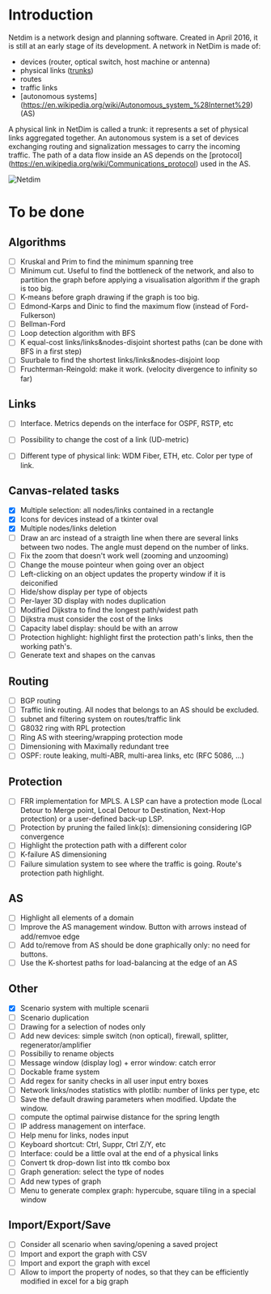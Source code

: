 ﻿# Introduction

Netdim is a network design and planning software. Created in April 2016, it is still at an early stage of its development.
A network in NetDim is made of:
- devices (router, optical switch, host machine or antenna)
- physical links (<a href="https://en.wikipedia.org/wiki/Link_aggregation">trunks</a>)
- routes
- traffic links
- [autonomous systems] (https://en.wikipedia.org/wiki/Autonomous_system_%28Internet%29) (AS)

A physical link in NetDim is called a trunk: 
it represents a set of physical links aggregated together. 
An autonomous system is a set of devices exchanging routing and signalization messages to carry the incoming traffic. 
The path of a data flow inside an AS depends on the [protocol] (https://en.wikipedia.org/wiki/Communications_protocol) used
in the AS.

![Netdim](https://github.com/mintoo/networks/raw/master/Readme_ss/introduction.PNG)

# To be done

## Algorithms
- [ ] Kruskal and Prim to find the minimum spanning tree
- [ ] Minimum cut. Useful to find the bottleneck of the network, and also to partition the graph before applying a visualisation algorithm if the graph is too big. 
- [ ] K-means before graph drawing if the graph is too big.
- [ ] Edmond-Karps and Dinic to find the maximum flow (instead of Ford-Fulkerson)
- [ ] Bellman-Ford
- [ ] Loop detection algorithm with BFS
- [ ] K equal-cost links/links&amp;nodes-disjoint shortest paths (can be done with BFS in a first step)
- [ ] Suurbale to find the shortest links/links&amp;nodes-disjoint loop
- [ ] Fruchterman-Reingold: make it work. (velocity divergence to infinity so far)

## Links
- [ ] Interface. Metrics depends on the interface for OSPF, RSTP, etc
- [ ] Possibility to change the cost of a link (UD-metric)
- [ ] Different type of physical link: WDM Fiber, ETH, etc. Color per type of link.


## Canvas-related tasks
- [x] Multiple selection: all nodes/links contained in a rectangle
- [x] Icons for devices instead of a tkinter oval
- [x] Multiple nodes/links deletion
- [ ] Draw an arc instead of a straigth line when there are several links between two nodes. 
The angle must depend on the number of links.
- [ ] Fix the zoom that doesn't work well (zooming and unzooming)
- [ ] Change the mouse pointeur when going over an object
- [ ] Left-clicking on an object updates the property window if it is deiconified
- [ ] Hide/show display per type of objects
- [ ] Per-layer 3D display with nodes duplication
- [ ] Modified Dijkstra to find the longest path/widest path
- [ ] Dijkstra must consider the cost of the links
- [ ] Capacity label display: should be with an arrow
- [ ] Protection highlight: highlight first the protection path's links, then the working path's.
- [ ] Generate text and shapes on the canvas

## Routing
- [ ] BGP routing
- [ ] Traffic link routing. All nodes that belongs to an AS should be excluded.
- [ ] subnet and filtering system on routes/traffic link
- [ ] G8032 ring with RPL protection
- [ ] Ring AS with steering/wrapping protection mode
- [ ] Dimensioning with Maximally redundant tree
- [ ] OSPF: route leaking, multi-ABR, multi-area links, etc (RFC 5086, ...)

## Protection
- [ ] FRR implementation for MPLS. A LSP can have a protection mode (Local Detour to Merge point, Local Detour to Destination, Next-Hop protection) or a user-defined back-up LSP.
- [ ] Protection by pruning the failed link(s): dimensioning considering IGP convergence
- [ ] Highlight the protection path with a different color
- [ ] K-failure AS dimensioning
- [ ] Failure simulation system to see where the traffic is going. Route's protection path highlight.

## AS
- [ ] Highlight all elements of a domain
- [ ] Improve the AS management window. Button with arrows instead of add/remvoe edge
- [ ] Add to/remove from AS should be done graphically only: no need for buttons.
- [ ] Use the K-shortest paths for load-balancing at the edge of an AS

## Other
- [x] Scenario system with multiple scenarii 
- [ ] Scenario duplication
- [ ] Drawing for a selection of nodes only
- [ ] Add new devices: simple switch (non optical), firewall, splitter, regenerator/amplifier
- [ ] Possibiliy to rename objects
- [ ] Message window (display log) + error window: catch error
- [ ] Dockable frame system
- [ ] Add regex for sanity checks in all user input entry boxes
- [ ] Network links/nodes statistics with plotlib: number of links per type, etc
- [ ] Save the default drawing parameters when modified. Update the window.
- [ ] compute the optimal pairwise distance for the spring length
- [ ] IP address management on interface.
- [ ] Help menu for links, nodes input
- [ ] Keyboard shortcut: Ctrl, Suppr, Ctrl Z/Y, etc
- [ ] Interface: could be a little oval at the end of a physical links
- [ ] Convert tk drop-down list into ttk combo box
- [ ] Graph generation: select the type of nodes
- [ ] Add new types of graph
- [ ] Menu to generate complex graph: hypercube, square tiling in a special window

## Import/Export/Save
- [ ] Consider all scenario when saving/opening a saved project
- [ ] Import and export the graph with CSV
- [ ] Import and export the graph with excel
- [ ] Allow to import the property of nodes, so that they can be efficiently modified in excel for a big graph
